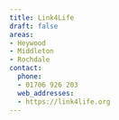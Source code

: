 ```yaml
---
title: Link4Life
draft: false
areas:
- Heywood
- Middleton
- Rochdale
contact:
  phone:
  - 01706 926 203
  web_addresses:
  - https://link4life.org
---
```


